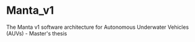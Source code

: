 # Manta_v1
The Manta v1 software architecture for Autonomous Underwater Vehicles (AUVs) - Master's thesis
